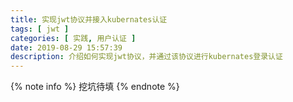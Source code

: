 ```yaml
---
title: 实现jwt协议并接入kubernates认证
tags: [ jwt ]
categories: [ 实践, 用户认证 ]
date: 2019-08-29 15:57:39
description: 介绍如何实现jwt协议，并通过该协议进行kubernates登录认证
---
```


{% note info %}
挖坑待填
{% endnote %}
